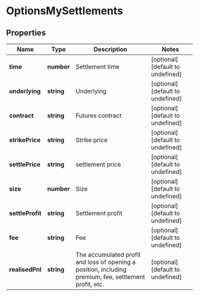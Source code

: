 # OptionsMySettlements

## Properties

Name | Type | Description | Notes
------------ | ------------- | ------------- | -------------
**time** | **number** | Settlement time | [optional] [default to undefined]
**underlying** | **string** | Underlying | [optional] [default to undefined]
**contract** | **string** | Futures contract | [optional] [default to undefined]
**strikePrice** | **string** | Strike price | [optional] [default to undefined]
**settlePrice** | **string** | settlement price | [optional] [default to undefined]
**size** | **number** | Size | [optional] [default to undefined]
**settleProfit** | **string** | Settlement profit | [optional] [default to undefined]
**fee** | **string** | Fee | [optional] [default to undefined]
**realisedPnl** | **string** | The accumulated profit and loss of opening a position, including premium, fee, settlement profit, etc. | [optional] [default to undefined]

